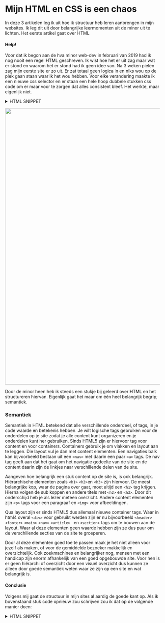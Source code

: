 # Mijn HTML en CSS is een chaos
In deze 3 artikelen leg ik uit hoe ik structuur heb leren aanbrengen in mijn websites. Ik leg dit uit door belangrijke leermomenten uit de minor uit te lichten. Het eerste artikel gaat over HTML

#### Help!
Voor dat ik begon aan de hva minor web-dev in februari van 2019 had ik nog nooit een regel HTML geschreven. Ik wist hoe het er uit zag maar wat er stond en waarom het er stond had ik geen idee van. Na 3 weken pielen zag mijn eerste site er zo uit. Er zat totaal geen logica in en niks wou op de plek gaan staan waar ik het wou hebben. Voor elke verandering maakte ik een nieuwe css selector en er staan een hele hoop dubbele stukken css code om er maar voor te zorgen dat alles consistent bleef. Het werkte, maar eigenlijk niet.

<details> <summary>HTML SNIPPET</summary>
	
```
<div data-grid="grid">
		<div data-bars="bar1">
		</div>
		<header>
			<div>
				<h1><span>MENU</span></h1>
				<p id="button">Day / Night</p>
				<a href="#platters">Platters</a>
				<a href="#eggs">Eggs</a>
			</div>
		</header>
		<main>
			<article>
				<div data-container="sticky">
					<div data-card="card">
						<h3>smoked fish</h3>
						<p><em>Serves 3 - 4 people</em> with cream cheese, onion, tomato, capers &amp; new potato salad and Russ &amp; daughters bread basket</p>
						<span>80</span>
					</div>
				</div>
			</article>
		</main>
```

</details>

<img src="https://i.gyazo.com/1e93783ee2d566ed42b35410d9999e19.png" width=900px></img>

Door de minor heen heb ik steeds een stukje bij geleerd over HTML en het structureren hiervan. Eigenlijk gaat het maar om één heel belangrijk begrip; semantiek.

### Semantiek
Semantiek in HTML betekend dat alle verschillende onderdeel, of tags, in je code waarde en betekenis hebben. Je wilt logische tags gebruiken voor de onderdelen op je site zodat je alle content kunt organizeren en je onderdelen kunt her gebruiken. Sinds HTML5 zijn er hiervoor tag voor content en voor containers. Containers gebruik je om vlakken en layout aan te leggen. Die layout vul je dan met content elementen. Een navigaties balk kan bijvoorbeeld bestaan uit een ```<nav>``` met daarin een paar ```<a>``` tags. De nav tag geeft aan dat het gaat om het navigatie gedeelte van de site en de content daarin zijn de linkjes naar verschillende delen van de site. 

Aangeven hoe belangrijk een stuk content op de site is, is ook belangrijk. Hiërarchische elementen zoals  ```<h1>``` ```<h2>```en ```<h3>``` zijn hiervoor. De meest belangrijke kop, waar de pagina over gaat, moet altijd een  ```<h1>``` tag krijgen. Hierna volgen de sub koppen en andere titels met  ```<h2>``` en  ```<h3>```. Door dit onderschijd heb je als lezer meteen overzicht. Andere content elementen zijn ```<p>``` tags voor een paragraaf en ```<img>``` voor afbeeldingen.

Qua layout zijn er sinds HTML5 dus allemaal nieuwe container tags. Waar in html4 overal ```<div>``` voor gebruikt werden zijn er nu bijvoorbeeld ```<header>```  ```<footer>```  ```<main>``` ```<nav>``` ```<article> ``` en ```<section>``` tags om te bouwen aan de layout. Waar al deze elementen geen waarde hebben zijn ze dus puur om de verschillende secties van de site te groeperen. 

Door al deze elementen goed toe te passen maak je het niet alleen voor jezelf als maken, of voor de gemiddelde bezoeker makkelijk en overzichtelijk. Ook zoekmachines en belangrijker nog, mensen met een handicap zijn enorm afhankelijk van een goed opgebouwde site. Voor hen is er geen hiërarchi of overzicht door een visuel overzicht dus kunnen ze alleen door goede semantiek weten waar ze zijn op een site en wat belangrijk is.

#### Conclusie
Volgens mij gaat de structuur in mijn sites al aardig de goede kant op. Als ik bovenstaand stuk code opnieuw zou schrijven zou ik dat op de volgende manier doen:

<details> <summary>HTML SNIPPET</summary>
	
```
<body>
	<nav>
		<h3>MENU</h3>
		<a href="#platters">Platters</a>
		<a href="#eggs">Eggs</a>
		<button>Day / Night</button>
	</nav>
	<main>
	  <section class="card">
			<h3>smoked fish</h3>
			<p><em>Serves 3 - 4 people</em> with cream cheese, onion, tomato, capers &amp; new potato salad and Russ &amp; daughters bread basket</p>
			<span>80</span>
		</section>
	</main>
</body>
```

</details>







